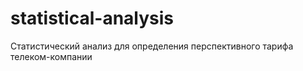 # statistical-analysis
Статистический анализ для определения перспективного тарифа телеком-компании
